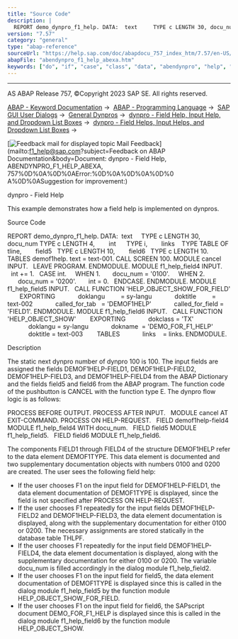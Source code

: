 ```yaml
---
title: "Source Code"
description: |
  REPORT demo_dynpro_f1_help. DATA:  text     TYPE c LENGTH 30, docu_num TYPE c LENGTH 4, int      TYPE i, links    TYPE TABLE OF tline, field5   TYPE c LENGTH 10, field6   TYPE c LENGTH 10. TABLES demof1help. text = text-001. CALL SCREEN 100. MODULE cancel INPUT. LEAVE PROGRAM. ENDMODULE. MODULE
version: "7.57"
category: "general"
type: "abap-reference"
sourceUrl: "https://help.sap.com/doc/abapdocu_757_index_htm/7.57/en-US/abendynpro_f1_help_abexa.htm"
abapFile: "abendynpro_f1_help_abexa.htm"
keywords: ["do", "if", "case", "class", "data", "abendynpro", "help", "abexa"]
---
```


* * *

AS ABAP Release 757, ©Copyright 2023 SAP SE. All rights reserved.

[ABAP - Keyword Documentation](https://help.sap.com/doc/abapdocu_757_index_htm/7.57/en-US/abenabap.htm) →  [ABAP - Programming Language](https://help.sap.com/doc/abapdocu_757_index_htm/7.57/en-US/abenabap_reference.htm) →  [SAP GUI User Dialogs](https://help.sap.com/doc/abapdocu_757_index_htm/7.57/en-US/abenabap_screens.htm) →  [General Dynpros](https://help.sap.com/doc/abapdocu_757_index_htm/7.57/en-US/abenabap_dynpros.htm) →  [dynpro - Field Help, Input Help, and Dropdown List Boxes](https://help.sap.com/doc/abapdocu_757_index_htm/7.57/en-US/abenabap_dynpros_help.htm) →  [dynpro - Field Helps, Input Helps, and Dropdown List Boxes](https://help.sap.com/doc/abapdocu_757_index_htm/7.57/en-US/abeninput_help_abexas.htm) → 

 [![](Mail.gif?object=Mail.gif&sap-language=EN "Feedback mail for displayed topic") Mail Feedback](mailto:f1_help@sap.com?subject=Feedback on ABAP Documentation&body=Document: dynpro - Field Help, ABENDYNPRO_F1_HELP_ABEXA, 757%0D%0A%0D%0AError:%0D%0A%0D%0A%0D%0
A%0D%0ASuggestion for improvement:)

dynpro - Field Help

This example demonstrates how a field help is implemented on dynpros.

Source Code   

REPORT demo\_dynpro\_f1\_help.
DATA:  text     TYPE c LENGTH 30,
       docu\_num TYPE c LENGTH 4,
       int      TYPE i,
       links    TYPE TABLE OF tline,
       field5   TYPE c LENGTH 10,
       field6   TYPE c LENGTH 10.
TABLES demof1help.
text = text-001.
CALL SCREEN 100.
MODULE cancel INPUT.
  LEAVE PROGRAM.
ENDMODULE.
MODULE f1\_help\_field4 INPUT.
  int += 1.
  CASE int.
    WHEN 1.
      docu\_num = '0100'.
    WHEN 2.
      docu\_num = '0200'.
      int = 0.
  ENDCASE.
ENDMODULE.
MODULE f1\_help\_field5 INPUT.
  CALL FUNCTION 'HELP\_OBJECT\_SHOW\_FOR\_FIELD'
       EXPORTING
            doklangu         = sy-langu
            doktitle         = text-002
            called\_for\_tab   = 'DEMOF1HELP'
            called\_for\_field = 'FIELD1'.
ENDMODULE.
MODULE f1\_help\_field6 INPUT.
  CALL FUNCTION 'HELP\_OBJECT\_SHOW'
       EXPORTING
            dokclass = 'TX'
            doklangu = sy-langu
            dokname  = 'DEMO\_FOR\_F1\_HELP'
            doktitle = text-003
       TABLES
            links    = links.
ENDMODULE.

Description   

The static next dynpro number of dynpro 100 is 100. The input fields are assigned the fields DEMOF1HELP-FIELD1, DEMOF1HELP-FIELD2, DEMOF1HELP-FIELD3, and DEMOF1HELP-FIELD4 from the ABAP Dictionary and the fields field5 and field6 from the ABAP program. The function code of the pushbutton is CANCEL with the function type E. The dynpro flow logic is as follows:

PROCESS BEFORE OUTPUT.
PROCESS AFTER INPUT.
  MODULE cancel AT EXIT-COMMAND.
PROCESS ON HELP-REQUEST.
  FIELD demof1help-field4 MODULE f1\_help\_field4 WITH docu\_num.
  FIELD field5 MODULE f1\_help\_field5.
  FIELD field6 MODULE f1\_help\_field6.

The components FIELD1 through FIELD4 of the structure DEMOF1HELP refer to the data element DEMOF1TYPE. This data element is documented and two supplementary documentation objects with numbers 0100 and 0200 are created. The user sees the following field help:

-   If the user chooses F1 on the input field for DEMOF1HELP-FIELD1, the data element documentation of DEMOF1TYPE is displayed, since the field is not specified after PROCESS ON HELP-REQUEST.
-   If the user chooses F1 repeatedly for the input fields DEMOF1HELP-FIELD2 and DEMOF1HELP-FIELD3, the data element documentation is displayed, along with the supplementary documentation for either 0100 or 0200. The necessary assignments are stored statically in the database table THLPF.
-   If the user chooses F1 repeatedly for the input field DEMOF1HELP-FIELD4, the data element documentation is displayed, along with the supplementary documentation for either 0100 or 0200. The variable docu\_num is filled accordingly in the dialog module f1\_help\_field2.
-   If the user chooses F1 on the input field for field5, the data element documentation of DEMOF1TYPE is displayed since this is called in the dialog module f1\_help\_field5 by the function module HELP\_OBJECT\_SHOW\_FOR\_FIELD.
-   If the user chooses F1 on the input field for field6, the SAPscript document DEMO\_FOR\_F1\_HELP is displayed since this is called in the dialog module f1\_help\_field6 by the function module HELP\_OBJECT\_SHOW.